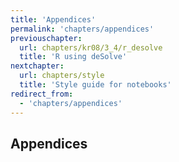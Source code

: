 ```yaml
---
title: 'Appendices'
permalink: 'chapters/appendices'
previouschapter:
  url: chapters/kr08/3_4/r_desolve
  title: 'R using deSolve'
nextchapter:
  url: chapters/style
  title: 'Style guide for notebooks'
redirect_from:
  - 'chapters/appendices'
---
```

## Appendices
